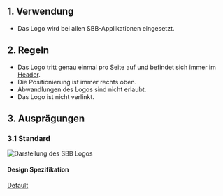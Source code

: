 ## 1. Verwendung
* Das Logo wird bei allen SBB-Applikationen eingesetzt.


## 2. Regeln
* Das Logo tritt genau einmal pro Seite auf und befindet sich immer im [Header](https://digital.sbb.ch/de/webapps/modules/header).
* Die Positionierung ist immer rechts oben.
* Abwandlungen des Logos sind nicht erlaubt.
* Das Logo ist nicht verlinkt.


## 3. Ausprägungen
### 3.1 Standard
![Darstellung des SBB Logos](https://raw.githubusercontent.com/sbb-design-systems/sbb-design-system/master/webapp/basics/brand/images/logo_default.png 'class: image')

#### Design Spezifikation
[Default](https://sbb.invisionapp.com/d/main#/console/17140415/355318787/inspect)
